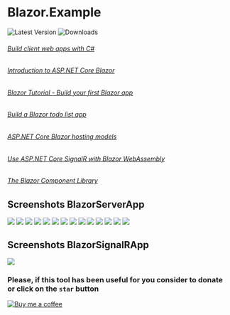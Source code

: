 # Blazor.Example

![Latest Version](https://img.shields.io/github/release/DamianMorozov/Blazor.Example.svg)
![Downloads](https://img.shields.io/github/downloads/DamianMorozov/Blazor.Example/total.svg)

###### [Build client web apps with C#](https://dotnet.microsoft.com/apps/aspnet/web-apps/blazor)
###### [Introduction to ASP.NET Core Blazor](https://docs.microsoft.com/en-us/aspnet/core/blazor/)
###### [Blazor Tutorial - Build your first Blazor app](https://dotnet.microsoft.com/learn/aspnet/blazor-tutorial/install)
###### [Build a Blazor todo list app](https://docs.microsoft.com/en-us/aspnet/core/tutorials/build-a-blazor-app)
###### [ASP.NET Core Blazor hosting models](https://docs.microsoft.com/en-us/aspnet/core/blazor/hosting-models)
###### [Use ASP.NET Core SignalR with Blazor WebAssembly](https://docs.microsoft.com/en-us/aspnet/core/tutorials/signalr-blazor-webassembly)
###### [The Blazor Component Library](https://blazor.radzen.com/)

## Screenshots BlazorServerApp
![](Assets/BlazorServerApp_home.png?raw=true)
![](Assets/BlazorServerApp_event.png?raw=true)
![](Assets/BlazorServerApp_eventasync.png?raw=true)
![](Assets/BlazorServerApp_todo.png?raw=true)
![](Assets/BlazorServerApp_dialog.png?raw=true)
![](Assets/BlazorServerApp_fetchdata.png?raw=true)
![](Assets/BlazorServerApp_forest.png?raw=true)
![](Assets/BlazorServerApp_content.png?raw=true)
![](Assets/BlazorServerApp_eventcallback.png?raw=true)
![](Assets/BlazorServerApp_attribute.png?raw=true)
![](Assets/BlazorServerApp_dialogservice.png?raw=true)
![](Assets/BlazorServerApp_notificationservice.png?raw=true)
![](Assets/BlazorServerApp_tooltipservice.png?raw=true)
![](Assets/BlazorServerApp_contextmenuservice.png?raw=true)

## Screenshots BlazorSignalRApp
![](Assets/BlazorSignalRApp_ExchangeMessages.png?raw=true)

### Please, if this tool has been useful for you consider to donate or click on the `star` button
[![Buy me a coffee](Assets/Buy_me_a_coffee.png?raw=true)](https://www.buymeacoffee.com/DamianVM)
